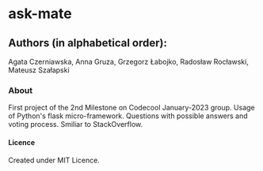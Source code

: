 # ask-mate

## Authors (in alphabetical order):
Agata Czerniawska, Anna Gruza, Grzegorz Łabojko, Radosław Rocławski, Mateusz Szałapski

### About
First project of the 2nd Milestone on Codecool January-2023 group. 
Usage of Python's flask micro-framework.
Questions with possible answers and voting process.
Smiliar to StackOverflow.  

#### Licence
Created under MIT Licence. 
